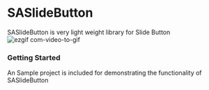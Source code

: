 # SASlideButton
SASlideButton is very light weight library for Slide Button
![ezgif com-video-to-gif](https://user-images.githubusercontent.com/26703994/85229181-10083c00-b406-11ea-9a7b-2b66f7e69bb2.gif)

### **Getting Started**

An Sample project is included for demonstrating the functionality of SASlideButton

